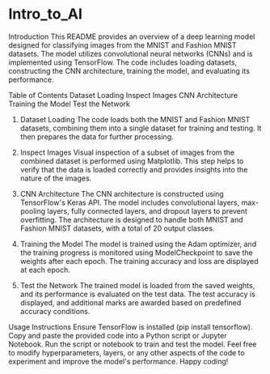 # Intro_to_AI
Introduction
This README provides an overview of a deep learning model designed for classifying images from the MNIST and Fashion MNIST datasets. The model utilizes convolutional neural networks (CNNs) and is implemented using TensorFlow. The code includes loading datasets, constructing the CNN architecture, training the model, and evaluating its performance.

Table of Contents
Dataset Loading
Inspect Images
CNN Architecture
Training the Model
Test the Network
1. Dataset Loading <a name="dataset-loading"></a>
The code loads both the MNIST and Fashion MNIST datasets, combining them into a single dataset for training and testing. It then prepares the data for further processing.

2. Inspect Images <a name="inspect-images"></a>
Visual inspection of a subset of images from the combined dataset is performed using Matplotlib. This step helps to verify that the data is loaded correctly and provides insights into the nature of the images.

3. CNN Architecture <a name="cnn-architecture"></a>
The CNN architecture is constructed using TensorFlow's Keras API. The model includes convolutional layers, max-pooling layers, fully connected layers, and dropout layers to prevent overfitting. The architecture is designed to handle both MNIST and Fashion MNIST datasets, with a total of 20 output classes.

4. Training the Model <a name="training-the-model"></a>
The model is trained using the Adam optimizer, and the training progress is monitored using ModelCheckpoint to save the weights after each epoch. The training accuracy and loss are displayed at each epoch.

5. Test the Network <a name="test-the-network"></a>
The trained model is loaded from the saved weights, and its performance is evaluated on the test data. The test accuracy is displayed, and additional marks are awarded based on predefined accuracy conditions.

Usage Instructions
Ensure TensorFlow is installed (pip install tensorflow).
Copy and paste the provided code into a Python script or Jupyter Notebook.
Run the script or notebook to train and test the model.
Feel free to modify hyperparameters, layers, or any other aspects of the code to experiment and improve the model's performance. Happy coding!
